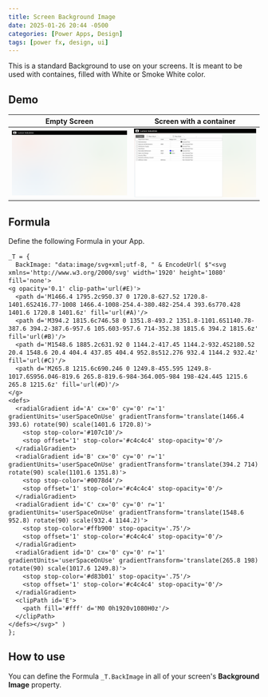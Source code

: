 ```yaml
---
title: Screen Background Image
date: 2025-01-26 20:44 -0500
categories: [Power Apps, Design]
tags: [power fx, design, ui]
---
```


This is a standard Background to use on your screens.  It is meant to be used with containes, filled with White or Smoke White color.

## Demo
| Empty Screen                                | Screen with a container                                 |
| ------------------------------------------- | ------------------------------------------------------- |
| ![Empty](/assets/media/BackgroundPlain.png) | ![Container](/assets/media/BackgroundWithContainer.png) |

## Formula
Define the following Formula in your App.

```
_T = {
  BackImage: "data:image/svg+xml;utf-8, " & EncodeUrl( $"<svg xmlns='http://www.w3.org/2000/svg' width='1920' height='1080' fill='none'>
<g opacity='0.1' clip-path='url(#E)'>
  <path d='M1466.4 1795.2c950.37 0 1720.8-627.52 1720.8-1401.6S2416.77-1008 1466.4-1008-254.4-380.482-254.4 393.6s770.428 1401.6 1720.8 1401.6z' fill='url(#A)'/>
  <path d='M394.2 1815.6c746.58 0 1351.8-493.2 1351.8-1101.6S1140.78-387.6 394.2-387.6-957.6 105.603-957.6 714-352.38 1815.6 394.2 1815.6z' fill='url(#B)'/>
  <path d='M1548.6 1885.2c631.92 0 1144.2-417.45 1144.2-932.4S2180.52 20.4 1548.6 20.4 404.4 437.85 404.4 952.8s512.276 932.4 1144.2 932.4z' fill='url(#C)'/>
  <path d='M265.8 1215.6c690.246 0 1249.8-455.595 1249.8-1017.6S956.046-819.6 265.8-819.6-984-364.005-984 198-424.445 1215.6 265.8 1215.6z' fill='url(#D)'/>
</g>
<defs>
  <radialGradient id='A' cx='0' cy='0' r='1' gradientUnits='userSpaceOnUse' gradientTransform='translate(1466.4 393.6) rotate(90) scale(1401.6 1720.8)'>
    <stop stop-color='#107c10'/>
    <stop offset='1' stop-color='#c4c4c4' stop-opacity='0'/>
  </radialGradient>
  <radialGradient id='B' cx='0' cy='0' r='1' gradientUnits='userSpaceOnUse' gradientTransform='translate(394.2 714) rotate(90) scale(1101.6 1351.8)'>
    <stop stop-color='#0078d4'/>
    <stop offset='1' stop-color='#c4c4c4' stop-opacity='0'/>
  </radialGradient>
  <radialGradient id='C' cx='0' cy='0' r='1' gradientUnits='userSpaceOnUse' gradientTransform='translate(1548.6 952.8) rotate(90) scale(932.4 1144.2)'>
    <stop stop-color='#ffb900' stop-opacity='.75'/>
    <stop offset='1' stop-color='#c4c4c4' stop-opacity='0'/>
  </radialGradient>
  <radialGradient id='D' cx='0' cy='0' r='1' gradientUnits='userSpaceOnUse' gradientTransform='translate(265.8 198) rotate(90) scale(1017.6 1249.8)'>
    <stop stop-color='#d83b01' stop-opacity='.75'/>
    <stop offset='1' stop-color='#c4c4c4' stop-opacity='0'/>
  </radialGradient>
  <clipPath id='E'>
    <path fill='#fff' d='M0 0h1920v1080H0z'/>
  </clipPath>
</defs></svg>" )
};
```

## How to use
You can define the Formula `_T.BackImage` in all of your screen's **Background Image** property.
